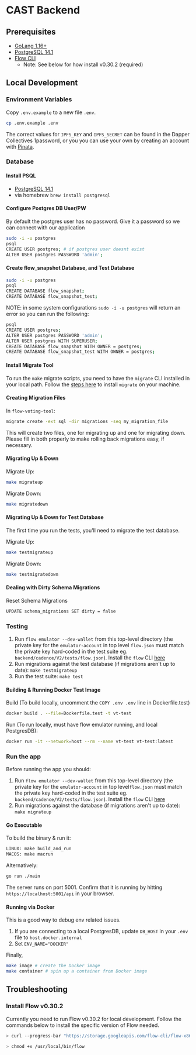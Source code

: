 # CAST Backend

## Prerequisites

- [GoLang 1.16+](https://golang.org/doc/install)
- [PostgreSQL 14.1](https://www.postgresql.org/download/)
- [Flow CLI](https://docs.onflow.org/flow-cli/install/)
  - Note: See below for how install v0.30.2 (required)

## Local Development

### Environment Variables

Copy `.env.example` to a new file `.env`.

```bash
cp .env.example .env
```

The correct values for `IPFS_KEY` and `IPFS_SECRET` can be found in the Dapper Collectives 1password, or you you can use your own by creating an account with [Pinata](https://www.pinata.cloud/).

### Database

#### Install PSQL
- [PostgreSQL 14.1](https://www.postgresql.org/download/)
- via homebrew `brew install postgresql`

#### Configure Postgres DB User/PW

By default the postgres user has no password. Give it a password
so we can connect with our application
```bash
sudo -i -u postgres
psql
CREATE USER postgres; # if postgres user doesnt exist
ALTER USER postgres PASSWORD 'admin';
```

#### Create flow_snapshot Database, and Test Database

```bash
sudo -i -u postgres
psql
CREATE DATABASE flow_snapshot;
CREATE DATABASE flow_snapshot_test;
```

NOTE: in some system configurations `sudo -i -u postgres` will return an error so you can run the following:

```bash
psql
CREATE USER postgres;
ALTER USER postgres PASSWORD 'admin';
ALTER USER postgres WITH SUPERUSER;
CREATE DATABASE flow_snapshot WITH OWNER = postgres;
CREATE DATABASE flow_snapshot_test WITH OWNER = postgres;
```

#### Install Migrate Tool

To run the `make` migrate scripts, you need to have the `migrate` CLI installed in your local path. Follow the [steps here](https://github.com/golang-migrate/migrate/tree/master/cmd/migrate) to install `migrate` on your machine.


#### Creating Migration Files

In `flow-voting-tool`:
```bash
migrate create -ext sql -dir migrations -seq my_migration_file
```

This will create two files, one for migrating up and one for migrating down. Please fill in both properly to make rolling back migrations easy, if necessary.

#### Migrating Up & Down

Migrate Up:
```bash
make migrateup
```

Migrate Down:
```bash
make migratedown
```

#### Migrating Up & Down for Test Database

The first time you run the tests, you'll need to migrate the test database.

Migrate Up:
```bash
make testmigrateup
```

Migrate Down:
```bash
make testmigratedown
```

#### Dealing with Dirty Schema Migrations

Reset Schema Migrations
```bash
UPDATE schema_migrations SET dirty = false
```

### Testing

1. Run `flow emulator --dev-wallet` from this top-level directory (the private key for the `emulator-account` in top level `flow.json` must match the private key hard-coded in the test suite eg. `backend/cadence/V2/tests/flow.json`). Install the `flow` CLI [here](https://docs.onflow.org/flow-cli/install/)
2. Run migrations against the test database (if migrations aren't up to date): `make testmigrateup`
3. Run the test suite: `make test`

#### Building & Running Docker Test Image

Build (To build locally, uncomment the `COPY .env .env` line in Dockerfile.test)
```bash
docker build . --file=Dockerfile.test -t vt-test
```

Run (To run locally, must have flow emulator running, and local PostgresDB):
```bash
docker run -it --network=host --rm --name vt-test vt-test:latest
```

### Run the app

Before running the app you should:

1. Run `flow emulator --dev-wallet` from this top-level directory (the private key for the `emulator-account` in top level`flow.json` must match the private key hard-coded in the test suite eg. `backend/cadence/V2/tests/flow.json`). Install the `flow` CLI [here](https://docs.onflow.org/flow-cli/install/)
2. Run migrations against the database (if migrations aren't up to date): `make migrateup`

#### Go Executable
To build the binary & run it:
```bash
LINUX: make build_and_run
MACOS: make macrun
```

Alternatively:
```bash
go run ./main
```

The server runs on port 5001.  Confirm that it is running by hitting `https://localhost:5001/api` in your browser.

#### Running via Docker

This is a good way to debug env related issues.

1. If you are connecting to a local PostgresDB, update `DB_HOST` in your `.env` file to `host.docker.internal`
2. Set `ENV_NAME="DOCKER"`

Finally,
```bash
make image # create the Docker image
make container # spin up a container from Docker image
```

## Troubleshooting

### Install Flow v0.30.2

Currently you need to run Flow v0.30.2 for local development. Follow the commands below to install the specific version of Flow needed.

```sh
> curl --progress-bar "https://storage.googleapis.com/flow-cli/flow-x86_64-darwin-v0.30.2" --output flow && mv flow /usr/local/bin

> chmod +x /usr/local/bin/flow
```